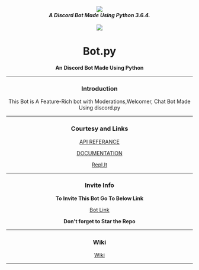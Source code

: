 <div align="center">
  <img src="https://i.imgur.com/ozqNUBt.png" align="center">
  <br>
  <strong><i>A Discord Bot Made Using Python 3.6.4.</i></strong>
  <br>
  <br>

<div align="center">
  <img src="https://discordapp.com/api/guilds/580251376962109440/embed.png" align="center"
  <br>
    
# Bot.py
**An Discord Bot Made Using Python**

***

### Introduction

This Bot is A Feature-Rich bot with Moderations,Welcomer, 
Chat Bot Made Using discord.py

***

### Courtesy and Links

[API REFERANCE](https://github.com/Rapptz/discord.py)

[DOCUMENTATION](https://discordpy.readthedocs.io/en/latest/intro.html#installing)

[Repl.It](https://repl.it)

***

### Invite Info

**To Invite This Bot Go To Below Link**

[Bot Link](https://discordapp.com/api/oauth2/authorize?client_id=592542846486052865&permissions=8&scope=bot)

**Don't forget to Star the Repo**

***

### Wiki

[Wiki](https://github.com/b0tdev/Bot.py/wiki)

***
